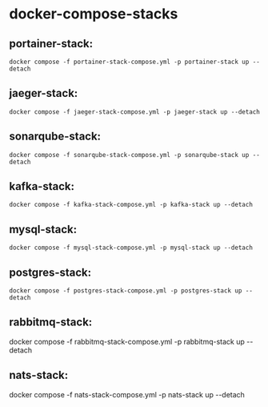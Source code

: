 # docker-compose-stacks

## portainer-stack:
	docker compose -f portainer-stack-compose.yml -p portainer-stack up --detach

## jaeger-stack:
	docker compose -f jaeger-stack-compose.yml -p jaeger-stack up --detach

## sonarqube-stack:
	docker compose -f sonarqube-stack-compose.yml -p sonarqube-stack up --detach

## kafka-stack:
	docker compose -f kafka-stack-compose.yml -p kafka-stack up --detach

## mysql-stack:
	docker compose -f mysql-stack-compose.yml -p mysql-stack up --detach

## postgres-stack:
	docker compose -f postgres-stack-compose.yml -p postgres-stack up --detach

## rabbitmq-stack:
docker compose -f rabbitmq-stack-compose.yml -p rabbitmq-stack up --detach

## nats-stack:
docker compose -f nats-stack-compose.yml -p nats-stack up --detach
